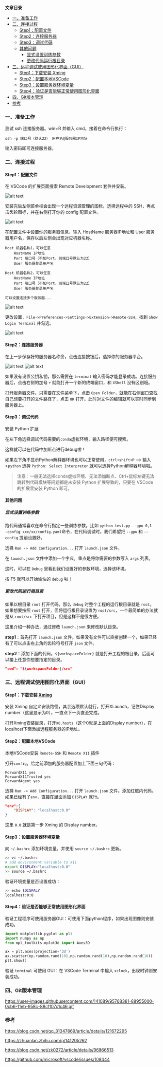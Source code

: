 **文章目录**
- [一、准备工作](#------)
- [二、连接过程](#------)
  * [Step1：配置文件](#step1-----)
  * [Step2：连接服务器](#step2------)
  * [Step3：调试代码](#step3-----)
  * [其他问题](#----)
    + [显式设置训练参数](#--------)
    + [更改代码运行根目录](#---------)
- [三、远程调试使用图形化界面（GUI）](#--------------gui-)
  * [Step1：下载安装 Xming](#step1-------xming)
  * [Step2：配置本地VSCode](#step2-----vscode)
  * [Step3：设置服务器环境变量](#step3----------)
  * [Step4：验证是否能够正常使用图形化界面](#step4----------------)
- [四、Git版本管理](#------)
- [参考](#--)

### 一、准备工作
测试 ssh 连接服务器。win+R 并输入 cmd，接着在命令行执行：
```
ssh -p 端口号（默认22） 用户名@服务器IP地址
```
输入密码即可连接服务器。

### 二、连接过程
#### Step1：配置文件
在 VSCode 的扩展页面搜索 Remote Development 套件并安装。

![alt text](images/0276f672f6f16244ed5fcef3125f110.jpg)

安装完后左侧菜单栏会出现一个远程资源管理的图标，选择远程中的 SSH，再点击齿轮图标，并在右侧打开你的 config 配置文件。

![alt text](images/7b80ad7e47bc3cb4a877722c819e081.jpg)

在配置文件中设置你的服务器信息，输入 HostName 服务器IP地址和 User 服务器用户名，保存以后左侧会出现对应机器名称。
```
Host 机器名称1，可以任意
    HostName IP地址
    Port 端口号（不加Port，则端口号默认为22）
    User 服务器登录用户名

Host 机器名称2，可以任意
    HostName IP地址
    Port 端口号（不加Port，则端口号默认为22）
    User 服务器登录用户名
	
可以设置连接多个服务器...
```

![alt text](images/1d675f1fe756f202b3d487136e734bc.jpg)

更改设置，`File->Preferences->Settings->Extension->Remote-SSH`，找到 `Show Login Terminal` 并勾选。

![alt text](images/0c25229bb99f009f503a815ceb3de29.jpg)

#### Step2：连接服务器
在上一步保存好的服务器名称旁，点击连接按钮后，选择你的服务器平台。

![alt text](images/704cf5f9ec8fa900aeb37f3e9d5ef80.jpg)
![alt text](images/466c398e0e7478e4cc6e24e9e03b7ab.jpg)

如果没有设置公钥私钥，那么需要在 `terminal` 输入密码才能登录成功。连接服务器后，点击右侧的加号 `+` 就能打开一个新的终端窗口，和 `XShell` 没有区别哦。

打开服务器文件，只需要在文件菜单下，点击 `Open Folder`，就能在右侧窗口查找自己想要打开的文件路径了，点击 `OK` 打开。此时对文件的编辑就可以实时同步到服务器上。

#### Step3：调试代码
安装 Python 扩展

在左下角选择调试代码需要的`conda`虚拟环境，输入路径便可搜索。

这样就可以在代码中加断点进行debug啦！

如果左下角不显示Python解释器环境也可以正常使用，`ctrl+shift+P` --> 输入 >`python` 选择 `Python: Select Interpreter` 就可以选择Python解释器环境啦。

>注意：一般无法选择conda虚拟环境、无法添加断点、Ctrl+鼠标左键无法跳转到代码模块等问题都是未安装 Python 扩展导致的，只要在 VSCode 的扩展里安装 Python 即可。

#### 其他问题
##### 显式设置训练参数
跑代码通常喜欢在命令行指定一些训练参数，比如 `python test.py --gpu 0,1 --config xxx/xx/config.yaml`命令，在代码调试时，我们希望把 `--gpu` 和 `--config` 提前设置好。

选择 `Run -> Add Configuration...` 打开 `launch.json` 文件。

在 `launch.json` 文件中添加一个字典，重点是将你需要的参数写入 `args` 列表。

这时，可以在 `Debug` 里看到我们设置好的参数环境，选择该环境。	

按 F5 就可以开始愉快的 `debug` 啦！

##### 更改代码运行根目录
如果以根目录 `root` 打开代码，那么 `debug` 时整个工程的运行根目录就是 `root`。如果想要按照 `root` 打开，但将运行根目录设置为 `root/src`，一个最简单的办法就是从 `root/src` 下打开项目，但是这样不是很方便。

这里介绍一种办法，通过修改 `launch.json` 来修改默认目录。

**step1**：首先打开 `launch.json` 文件。如果没有文件可以直接创建一个，如果已经有了可以点击右上角的齿轮符号打开 `json` 文件。

**step2**：添加下面的代码，`${workspaceFolder}` 就是打开工程的根目录，后面可以接上任意你想要指定的目录。
```json
"cwd": "${workspaceFolder}/src"
```

### 三、远程调试使用图形化界面（GUI）
#### Step1：下载安装 [Xming](http://www.straightrunning.com/XmingNotes/)
安装 Xming 自定义安装路径，其余选项默认就行，打开XLaunch，记住Display number（这里显示为0），一直点下一页直至完成。

打开Xming安装目录，打开`X0.hosts`（这个0就是上面的Display number），在localhost下面添加远程服务器的IP地址。	

#### Step2：配置本地VSCode
本地VSCode安装 `Remote-SSH` 和 `Remote X11` 插件

打开`config`，给之前添加的服务器配置加上下面三句代码：
```
ForwardX11 yes
ForwardX11Trusted yes
ForwardAgent yes
```
选择 `Run -> Add Configuration...` 打开 `launch.json` 文件，添加红框内代码。如果已经有了`env`，直接在里面添加 `DISPLAY` 就行。
```json
"env":{
	"DISPLAY": "localhost:0.0"
}
```
这里 `0.0` 就是第一步 Xming 的 Display number。	

#### Step3：设置服务器环境变量
向 `~/.bashrc` 添加环境变量，并使用 `source ~/.bashrc` 更新。
```bash
>> vi ~/.bashrc
# add environment variable to X11
export DISPLAY="localhost:0.0"
>> source ~/.bashrc
```
验证环境变量是否设置成功：
```bash
>> echo $DISPALY
localhost:0:0
```
#### Step4：验证是否能够正常使用图形化界面
验证工程程序可使用服务器GUI：可使用下面python程序，如果出现图像则安装成功。
```python
import matplotlib.pyplot as plt
import numpy as np
from mpl_toolkits.mplot3d import Axes3D

ax = plt.axes(projection='3d')
ax.scatter(np.random.rand(10),np.random.rand(10),np.random.rand(10))
plt.show()
```
验证 `terminal` 可使用 GUI：在 VSCode Terminal 中输入 `xclock`，出现时钟则安装成功。

### 四、Git版本管理
https://user-images.githubusercontent.com/141089/95768381-88955000-0cb6-11eb-958c-88c1107c1c46.gif

### 参考
https://blog.csdn.net/qq_31347869/article/details/121672295

https://zhuanlan.zhihu.com/p/141205262

https://blog.csdn.net/zk0272/article/details/96866513

https://github.com/microsoft/vscode/issues/108444
